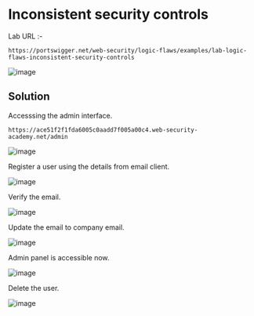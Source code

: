 # Inconsistent security controls

Lab URL :- 

`https://portswigger.net/web-security/logic-flaws/examples/lab-logic-flaws-inconsistent-security-controls`

![image](https://user-images.githubusercontent.com/60841283/154789758-a063c6d4-e1c4-4613-8e37-ed403849159d.png)

## Solution
Accesssing the admin interface.

`https://ace51f2f1fda6005c0aadd7f005a00c4.web-security-academy.net/admin`

![image](https://user-images.githubusercontent.com/60841283/154790233-92ea5445-e241-43b2-b7e0-485ff1ef7dab.png)

Register a user using the details from email client.

![image](https://user-images.githubusercontent.com/60841283/154789579-3bc0b4d2-6e25-4d76-a9f1-2623adfeda01.png)

Verify the email.

![image](https://user-images.githubusercontent.com/60841283/154789607-86511558-835a-4304-8496-f3dacb5743a5.png)

Update the email to company email.

![image](https://user-images.githubusercontent.com/60841283/154789662-864a6de0-d539-4f71-ad1c-12501771468f.png)

Admin panel is accessible now.

![image](https://user-images.githubusercontent.com/60841283/154789681-575cc172-1aa2-490b-a416-6cf152253189.png)

Delete the user.

![image](https://user-images.githubusercontent.com/60841283/154789706-55792904-fb76-4cfb-bc15-901fc15e7c1c.png)

